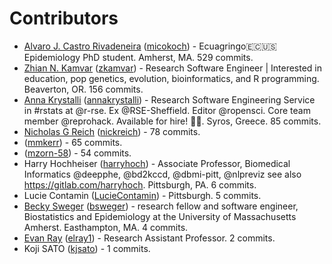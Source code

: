 # Contributors

- [Alvaro J. Castro Rivadeneira](https://micokoch.github.io/) ([micokoch](https://github.com/micokoch)) - Ecuagringo🇪🇨🇺🇸 Epidemiology PhD student. Amherst, MA. 529 commits.
- [Zhian N. Kamvar](https://zkamvar.netlify.app) ([zkamvar](https://github.com/zkamvar)) - Research Software Engineer | Interested in education, pop genetics, evolution, bioinformatics, and R programming. Beaverton, OR. 156 commits.
- [Anna Krystalli](https://www.r-rse.eu) ([annakrystalli](https://github.com/annakrystalli)) - Research Software Engineering Service in #rstats at @r-rse. Ex @RSE-Sheffield. Editor @ropensci. Core team member @reprohack. Available for hire! 🚀😎. Syros, Greece. 85 commits.
- [Nicholas G Reich](http://reichlab.io/) ([nickreich](https://github.com/nickreich)) -  78 commits.
-  ([mmkerr](https://github.com/mmkerr)) -  65 commits.
-  ([mzorn-58](https://github.com/mzorn-58)) -  54 commits.
- Harry Hochheiser ([harryhoch](https://github.com/harryhoch)) - Associate Professor, Biomedical Informatics @deepphe, @bd2kccd, @dbmi-pitt, @nlpreviz see also https://gitlab.com/harryhoch. Pittsburgh, PA. 6 commits.
- Lucie Contamin ([LucieContamin](https://github.com/LucieContamin)) -  Pittsburgh. 5 commits.
- [Becky Sweger](http://www.beckysweger.com) ([bsweger](https://github.com/bsweger)) - research fellow and software engineer, Biostatistics and Epidemiology at the University of Massachusetts Amherst. Easthampton, MA. 4 commits.
- [Evan Ray](www.evanlray.com) ([elray1](https://github.com/elray1)) - Research Assistant Professor. 2 commits.
- Koji SATO ([kjsato](https://github.com/kjsato)) -  1 commits.
